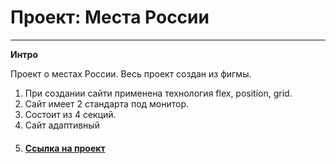 
# Проект: Места России

---

**Интро**

Проект о местах России.
Весь проект создан из фигмы.

1. При создании сайти применена технология flex, position, grid.
2. Сайт имеет 2 стандарта под монитор.
3. Состоит из 4 секций.
4. Сайт адаптивный
5. #### [Ссылка на проект](https://emerenkov.github.io/mesto-project/)
   
